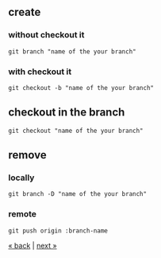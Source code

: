 ## create
### without checkout it
	git branch "name of the your branch"
### with checkout it
	git checkout -b "name of the your branch"

## checkout in the branch
	git checkout "name of the your branch"

## remove 
### locally
	git branch -D "name of the your branch"
### remote
	git push origin :branch-name

[&laquo; back](https://github.com/MRCardoso/git-code/blob/master/topics/basic.md) |
[next &raquo;](https://github.com/MRCardoso/git-code/blob/master/topics/tag.md)
